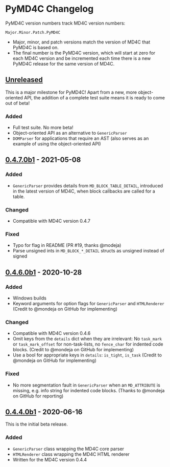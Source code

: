 PyMD4C Changelog
================

PyMD4C version numbers track MD4C version numbers:

    Major.Minor.Patch.PyMD4C

* Major, minor, and patch versions match the version of MD4C that PyMD4C is
  based on.
* The final number is the PyMD4C version, which will start at zero for each
  MD4C version and be incremented each time there is a new PyMD4C release for
  the same version of MD4C.

[Unreleased]
------------

This is a major milestone for PyMD4C! Apart from a new, more object-oriented
API, the addition of a complete test suite means it is ready to come out of
beta!

### Added

- Full test suite. No more beta!
- Object-oriented API as an alternative to `GenericParser`
- `DOMParser` for applications that require an AST (also serves as an example
  of using the object-oriented API)

[0.4.7.0b1] - 2021-05-08
------------------------

### Added

- `GenericParser` provides details from `MD_BLOCK_TABLE_DETAIL`, introduced in
  the latest version of MD4C, when block callbacks are called for a table.

### Changed

- Compatible with MD4C version 0.4.7

### Fixed

- Typo for flag in README (PR #19, thanks @modeja)
- Parse unsigned ints in `MD_BLOCK_*_DETAIL` structs as unsigned instead of
  signed

[0.4.6.0b1] - 2020-10-28
------------------------

### Added

- Windows builds
- Keyword arguments for option flags for `GenericParser` and `HTMLRenderer`
  (Credit to @mondeja on GitHub for implementing)

### Changed

- Compatible with MD4C version 0.4.6
- Omit keys from the `details` dict when they are irrelevant: No `task_mark` or
  `task_mark_offset` for non-task-lists, no `fence_char` for indented code
  blocks. (Credit to @mondeja on GitHub for implementing)
- Use a bool for appropriate keys in `details`: `is_tight`, `is_task` (Credit
  to @mondeja on GitHub for implementing)

### Fixed

- No more segmentation fault in `GenericParser` when an `MD_ATTRIBUTE` is
  missing, e.g. info string for indented code blocks. (Thanks to @mondeja on
  GitHub for reporting)

[0.4.4.0b1] - 2020-06-16
------------------------

This is the initial beta release.

### Added

- `GenericParser` class wrapping the MD4C core parser
- `HTMLRenderer` class wrapping the MD4C HTML renderer
- Written for the MD4C version 0.4.4

[Unreleased]: https://github.com/dominickpastore/pymd4c/compare/v0.4.7.0b1..dev
[0.4.7.0b1]: https://github.com/dominickpastore/pymd4c/compare/tag/release-0.4.6.0b1..v0.4.7.0b1
[0.4.6.0b1]: https://github.com/dominickpastore/pymd4c/compare/tag/release-0.4.4.0b1..v0.4.6.0b1
[0.4.4.0b1]: https://github.com/dominickpastore/pymd4c/releases/tag/release-0.4.4.0b1
